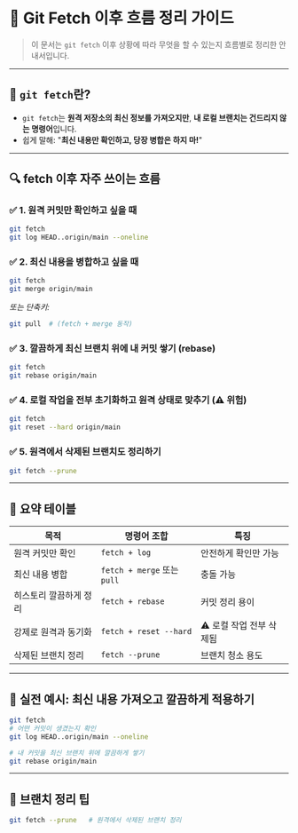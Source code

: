 # 🔄 Git Fetch 이후 흐름 정리 가이드

> 이 문서는 `git fetch` 이후 상황에 따라 무엇을 할 수 있는지 흐름별로 정리한 안내서입니다.

---

## 🧠 `git fetch`란?

- `git fetch`는 **원격 저장소의 최신 정보를 가져오지만**,
  **내 로컬 브랜치는 건드리지 않는 명령어**입니다.
- 쉽게 말해: "**최신 내용만 확인하고, 당장 병합은 하지 마!**"

---

## 🔍 fetch 이후 자주 쓰이는 흐름

### ✅ 1. 원격 커밋만 확인하고 싶을 때

```bash
git fetch
git log HEAD..origin/main --oneline
```

### ✅ 2. 최신 내용을 병합하고 싶을 때

```bash
git fetch
git merge origin/main
```

_또는 단축키:_

```bash
git pull  # (fetch + merge 동작)
```

### ✅ 3. 깔끔하게 최신 브랜치 위에 내 커밋 쌓기 (rebase)

```bash
git fetch
git rebase origin/main
```

### ✅ 4. 로컬 작업을 전부 초기화하고 원격 상태로 맞추기 (⚠ 위험)

```bash
git fetch
git reset --hard origin/main
```

### ✅ 5. 원격에서 삭제된 브랜치도 정리하기

```bash
git fetch --prune
```

---

## 🧾 요약 테이블

| 목적                   | 명령어 조합                 | 특징                     |
| ---------------------- | --------------------------- | ------------------------ |
| 원격 커밋만 확인       | `fetch + log`               | 안전하게 확인만 가능     |
| 최신 내용 병합         | `fetch + merge` 또는 `pull` | 충돌 가능                |
| 히스토리 깔끔하게 정리 | `fetch + rebase`            | 커밋 정리 용이           |
| 강제로 원격과 동기화   | `fetch + reset --hard`      | ⚠ 로컬 작업 전부 삭제됨 |
| 삭제된 브랜치 정리     | `fetch --prune`             | 브랜치 청소 용도         |

---

## 🧪 실전 예시: 최신 내용 가져오고 깔끔하게 적용하기

```bash
git fetch
# 어떤 커밋이 생겼는지 확인
git log HEAD..origin/main --oneline

# 내 커밋을 최신 브랜치 위에 깔끔하게 쌓기
git rebase origin/main
```

---

## 🔁 브랜치 정리 팁

```bash
git fetch --prune   # 원격에서 삭제된 브랜치 정리
```
